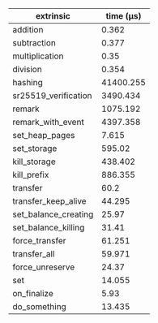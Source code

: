 | extrinsic            | time (µs) |
| -------------------- | --------- |
| addition             | 0.362     |
| subtraction          | 0.377     |
| multiplication       | 0.35      |
| division             | 0.354     |
| hashing              | 41400.255 |
| sr25519_verification | 3490.434  |
| remark               | 1075.192  |
| remark_with_event    | 4397.358  |
| set_heap_pages       | 7.615     |
| set_storage          | 595.02    |
| kill_storage         | 438.402   |
| kill_prefix          | 886.355   |
| transfer             | 60.2      |
| transfer_keep_alive  | 44.295    |
| set_balance_creating | 25.97     |
| set_balance_killing  | 31.41     |
| force_transfer       | 61.251    |
| transfer_all         | 59.971    |
| force_unreserve      | 24.37     |
| set                  | 14.055    |
| on_finalize          | 5.93      |
| do_something         | 13.435    |
